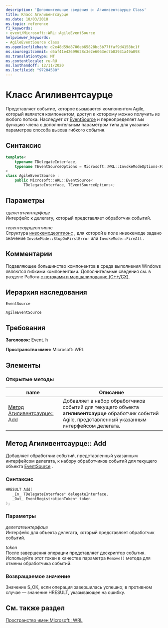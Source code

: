 ```yaml
---
description: 'Дополнительные сведения о: Агиливентсаурце Class'
title: Класс Агиливентсаурце
ms.date: 10/03/2018
ms.topic: reference
f1_keywords:
- event/Microsoft::WRL::AgileEventSource
helpviewer_keywords:
- AgileEventSource class
ms.openlocfilehash: d2e48d59d8706eb65828bc5b77ffaf9d4158bc1f
ms.sourcegitcommit: d6af41e42699628c3e2e6063ec7b03931a49a098
ms.translationtype: MT
ms.contentlocale: ru-RU
ms.lasthandoff: 12/11/2020
ms.locfileid: "97204580"
---
```

# <a name="agileeventsource-class"></a>Класс Агиливентсаурце

Представляет событие, которое вызывается компонентом Agile, который является компонентом, доступ к которому можно получить из любого потока. Наследует от [EventSource](eventsource-class.md) и переопределяет `Add` функцию члена с дополнительным параметром типа для указания параметров способа вызова гибкого события.

## <a name="syntax"></a>Синтаксис

```cpp
template<
    typename TDelegateInterface,
    typename TEventSourceOptions = Microsoft::WRL::InvokeModeOptions<FireAll>
>
class AgileEventSource :
    public Microsoft::WRL::EventSource<
        TDelegateInterface, TEventSourceOptions>;
```

## <a name="parameters"></a>Параметры

*тделегатеинтерфаце*<br/>
Интерфейс к делегату, который представляет обработчик событий.

*тевентсаурцеоптионс*<br/>
Структура [инвокемодеоптионс](invokemodeoptions-structure.md) , для которой в поле инвокемоде задано значение `InvokeMode::StopOnFirstError` или `InvokeMode::FireAll` .

## <a name="remarks"></a>Комментарии

Подавляющее большинство компонентов в среда выполнения Windows являются гибкими компонентами. Дополнительные сведения см. в разделе Работа [с потоками и маршалирование (C++/CX)](../../cppcx/threading-and-marshaling-c-cx.md).

## <a name="inheritance-hierarchy"></a>Иерархия наследования

`EventSource`

`AgileEventSource`

## <a name="requirements"></a>Требования

**Заголовок:** Event. h

**Пространство имен:** Microsoft::WRL

## <a name="members"></a>Элементы

### <a name="public-methods"></a>Открытые методы

|name|Описание|
|----------|-----------------|
|[Метод Агиливентсаурце:: Add](#add)|Добавляет в набор обработчиков событий для текущего объекта **агиливентсаурце** обработчик событий Agile, представленный указанным интерфейсом делегата.|

## <a name="agileeventsourceadd-method"></a><a name="add"></a> Метод Агиливентсаурце:: Add

Добавляет обработчик событий, представленный указанным интерфейсом делегата, к набору обработчиков событий для текущего объекта [EventSource](eventsource-class.md) .

### <a name="syntax"></a>Синтаксис

```cpp
HRESULT Add(
   _In_ TDelegateInterface* delegateInterface,
   _Out_ EventRegistrationToken* token
);
```

### <a name="parameters"></a>Параметры

*делегатеинтерфаце*<br/>
Интерфейс для объекта делегата, который представляет обработчик событий.

*token*<br/>
После завершения операции представляет дескриптор события. Используйте этот токен в качестве параметра `Remove()` метода для отмены обработчика событий.

### <a name="return-value"></a>Возвращаемое значение

Значение S_OK, если операция завершилась успешно; в противном случае — значение HRESULT, указывающее на ошибку.

## <a name="see-also"></a>См. также раздел

[Пространство имен Microsoft:: WRL](microsoft-wrl-namespace.md)
